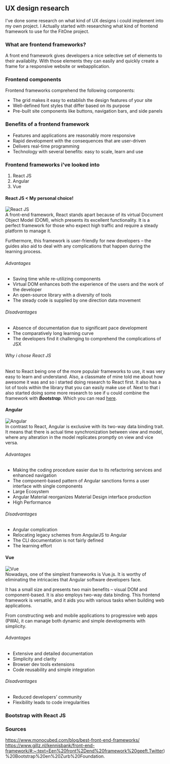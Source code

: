 ## UX design research
I've done some research on what kind of UX designs i could implement into my own project. I Actually started with researching what kind of frontend framework to use
for the FitOne project. 

### What are frontend frameworks?
A front end framework gives developers a nice selective set of elements to their availablity. With those elements they can easily and quickly create a frame for a 
responsive website or webapplication.

### Frontend components
Frontend frameworks comprehend the following components:
* The grid makes it easy to establish the design features of your site
* Well-defined font styles that differ based on its purpose
* Pre-built site components like buttons, navigation bars, and side panels

### Benefits of a frontend framework
* Features and applications are reasonably more responsive
* Rapid development with the consequences that are user-driven
* Delivers real-time programming
* Technology with several benefits: easy to scale, learn and use

### Frontend frameworks i've looked into
1. React JS
2. Angular 
3. Vue

#### React JS < My personal choice!
![React JS](https://www.monocubed.com/wp-content/uploads/2022/02/reactjs-dev.png) \
A front-end framework, React stands apart because of its virtual Document Object Model (DOM), which presents its excellent functionality. 
It is a perfect framework for those who expect high traffic and require a steady platform to manage it.

Furthermore, this framework is user-friendly for new developers – the guides also aid to deal with any complications that happen during the learning process.

###### Advantages
* Saving time while re-utilizing components
* Virtual DOM enhances both the experience of the users and the work of the developer
* An open-source library with a diversity of tools
* The steady code is supplied by one direction data movement

###### Disadvantages
* Absence of documentation due to significant pace development
* The comparatively long learning curve
* The developers find it challenging to comprehend the complications of JSX

###### Why i chose React JS
Next to React being one of the more populair frameworks to use, it was very easy to learn and understand. Also, a classmate of mine told me about how awesome it was
and so i started doing research to React first. It also has a lot of tools within the library that you can easily make use of. Next to that i also started doing some
more research to see if u could combine the framework with ***Bootstrap***. Which you can read [here](#bootstrap-with-react-js).

#### Angular
![Angular](https://www.monocubed.com/wp-content/uploads/2021/02/angular.jpg) \
In contrast to React, Angular is exclusive with its two-way data binding trait. It means that there is actual time synchronization between view and model, 
where any alteration in the model replicates promptly on view and vice versa.

###### Advantages
* Making the coding procedure easier due to its refactoring services and enhanced navigation
* The component-based pattern of Angular sanctions forms a user interface with single components
* Large Ecosystem
* Angular Material reorganizes Material Design interface production
* High Performance

###### Disadvantages
* Angular complication
* Relocating legacy schemes from AngularJS to Angular
* The CLI documentation is not fairly defined
* The learning effort

#### Vue
![Vue](https://www.monocubed.com/wp-content/uploads/2020/10/mb-vue-js.jpg) \
Nowadays, one of the simplest frameworks is Vue.js. It is worthy of eliminating the intricacies that Angular software developers face.

It has a small size and presents two main benefits – visual DOM and component-based. It is also employs two-way data binding. This frontend framework is versatile, and it aids you with various tasks when building web applications.

From constructing web and mobile applications to progressive web apps (PWA), it can manage both dynamic and simple developments with simplicity.

###### Advantages
* Extensive and detailed documentation
* Simplicity and clarity
* Browser dev tools extensions
* Code reusability and simple integration

###### Disadvantages
* Reduced developers’ community
* Flexibility leads to code irregularities

### Bootstrap with React JS

### Sources
https://www.monocubed.com/blog/best-front-end-frameworks/ \
https://www.gillz.nl/kennisbank/front-end-framework/#:~:text=Een%20front%2Dend%20framework%20geeft,Twitter)%20Bootstrap%20en%20Zurb%20Foundation.
